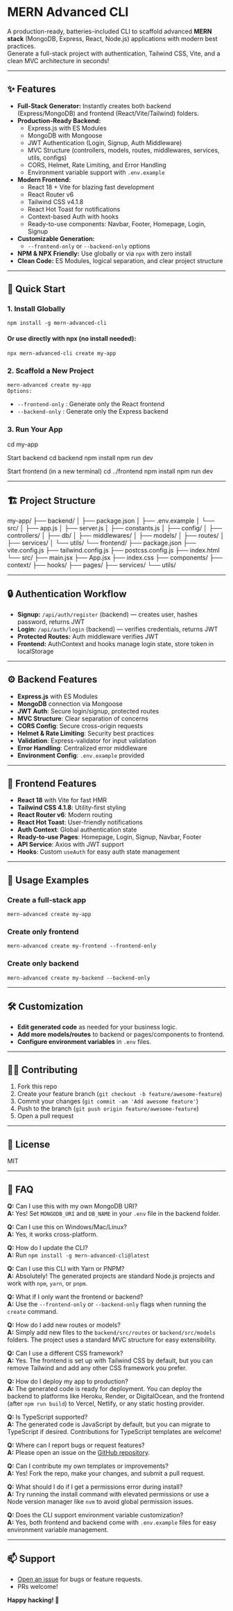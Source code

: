 # MERN Advanced CLI

A production-ready, batteries-included CLI to scaffold advanced **MERN stack** (MongoDB, Express, React, Node.js) applications with modern best practices.  
Generate a full-stack project with authentication, Tailwind CSS, Vite, and a clean MVC architecture in seconds!

---

## ✨ Features

- **Full-Stack Generator:** Instantly creates both backend (Express/MongoDB) and frontend (React/Vite/Tailwind) folders.
- **Production-Ready Backend:**
  - Express.js with ES Modules
  - MongoDB with Mongoose
  - JWT Authentication (Login, Signup, Auth Middleware)
  - MVC Structure (controllers, models, routes, middlewares, services, utils, configs)
  - CORS, Helmet, Rate Limiting, and Error Handling
  - Environment variable support with `.env.example`
- **Modern Frontend:**
  - React 18 + Vite for blazing fast development
  - React Router v6
  - Tailwind CSS v4.1.8
  - React Hot Toast for notifications
  - Context-based Auth with hooks
  - Ready-to-use components: Navbar, Footer, Homepage, Login, Signup
- **Customizable Generation:**
  - `--frontend-only` or `--backend-only` options
- **NPM & NPX Friendly:** Use globally or via `npx` with zero install
- **Clean Code:** ES Modules, logical separation, and clear project structure

---

## 🚀 Quick Start

### 1. Install Globally
    npm install -g mern-advanced-cli

#### Or use directly with npx (no install needed):
    npx mern-advanced-cli create my-app


### 2. Scaffold a New Project
    mern-advanced create my-app
    Options:
- `--frontend-only` : Generate only the React frontend
- `--backend-only`  : Generate only the Express backend

### 3. Run Your App
cd my-app

Start backend
cd backend
npm install
npm run dev

Start frontend (in a new terminal)
cd ../frontend
npm install
npm run dev


---

## 🏗 Project Structure
my-app/
├── backend/
│   ├── package.json
│   ├── .env.example
│   └── src/
│       ├── app.js
│       ├── server.js
│       ├── constants.js
│       ├── config/
│       ├── controllers/
│       ├── db/
│       ├── middlewares/
│       ├── models/
│       ├── routes/
│       ├── services/
│       └── utils/
└── frontend/
    ├── package.json
    ├── vite.config.js
    ├── tailwind.config.js
    ├── postcss.config.js
    ├── index.html
    └── src/
        ├── main.jsx
        ├── App.jsx
        ├── index.css
        ├── components/
        ├── context/
        ├── hooks/
        ├── pages/
        ├── services/
        └── utils/


---

## 🔒 Authentication Workflow

- **Signup:** `/api/auth/register` (backend) — creates user, hashes password, returns JWT
- **Login:** `/api/auth/login` (backend) — verifies credentials, returns JWT
- **Protected Routes:** Auth middleware verifies JWT
- **Frontend:** AuthContext and hooks manage login state, store token in localStorage

---

## ⚙️ Backend Features

- **Express.js** with ES Modules
- **MongoDB** connection via Mongoose
- **JWT Auth**: Secure login/signup, protected routes
- **MVC Structure**: Clear separation of concerns
- **CORS Config**: Secure cross-origin requests
- **Helmet & Rate Limiting**: Security best practices
- **Validation**: Express-validator for input validation
- **Error Handling**: Centralized error middleware
- **Environment Config**: `.env.example` provided

---

## 🎨 Frontend Features

- **React 18** with Vite for fast HMR
- **Tailwind CSS 4.1.8**: Utility-first styling
- **React Router v6**: Modern routing
- **React Hot Toast**: User-friendly notifications
- **Auth Context**: Global authentication state
- **Ready-to-use Pages**: Homepage, Login, Signup, Navbar, Footer
- **API Service**: Axios with JWT support
- **Hooks**: Custom `useAuth` for easy auth state management

---

## 📝 Usage Examples

### Create a full-stack app
    mern-advanced create my-app


### Create only frontend
    mern-advanced create my-frontend --frontend-only


### Create only backend
    mern-advanced create my-backend --backend-only


---

## 🛠 Customization

- **Edit generated code** as needed for your business logic.
- **Add more models/routes** to backend or pages/components to frontend.
- **Configure environment variables** in `.env` files.

---

## 🧑‍💻 Contributing

1. Fork this repo
2. Create your feature branch (`git checkout -b feature/awesome-feature`)
3. Commit your changes (`git commit -am 'Add awesome feature'`)
4. Push to the branch (`git push origin feature/awesome-feature`)
5. Open a pull request

---

## 📄 License

MIT

---

## 🙋 FAQ

**Q:** Can I use this with my own MongoDB URI?  
**A:** Yes! Set `MONGODB_URI` and `DB_NAME` in your `.env` file in the backend folder.

**Q:** Can I use this on Windows/Mac/Linux?  
**A:** Yes, it works cross-platform.

**Q:** How do I update the CLI?  
**A:** Run `npm install -g mern-advanced-cli@latest`

**Q:** Can I use this CLI with Yarn or PNPM?  
**A:** Absolutely! The generated projects are standard Node.js projects and work with `npm`, `yarn`, or `pnpm`.

**Q:** What if I only want the frontend or backend?  
**A:** Use the `--frontend-only` or `--backend-only` flags when running the `create` command.

**Q:** How do I add new routes or models?  
**A:** Simply add new files to the `backend/src/routes` or `backend/src/models` folders. The project uses a standard MVC structure for easy extensibility.

**Q:** Can I use a different CSS framework?  
**A:** Yes. The frontend is set up with Tailwind CSS by default, but you can remove Tailwind and add any other CSS framework you prefer.

**Q:** How do I deploy my app to production?  
**A:** The generated code is ready for deployment. You can deploy the backend to platforms like Heroku, Render, or DigitalOcean, and the frontend (after `npm run build`) to Vercel, Netlify, or any static hosting provider.

**Q:** Is TypeScript supported?  
**A:** The generated code is JavaScript by default, but you can migrate to TypeScript if desired. Contributions for TypeScript templates are welcome!

**Q:** Where can I report bugs or request features?  
**A:** Please open an issue on the [GitHub repository](https://github.com/pratham27-pro/mern-advanced-cli/issues).

**Q:** Can I contribute my own templates or improvements?  
**A:** Yes! Fork the repo, make your changes, and submit a pull request.

**Q:** What should I do if I get a permissions error during install?  
**A:** Try running the install command with elevated permissions or use a Node version manager like `nvm` to avoid global permission issues.

**Q:** Does the CLI support environment variable customization?  
**A:** Yes, both frontend and backend come with `.env.example` files for easy environment variable management.


---

## 📫 Support

- [Open an issue](https://github.com/pratham27-pro/mern-advanced-cli/issues) for bugs or feature requests.
- PRs welcome!

**Happy hacking! 🚀**

